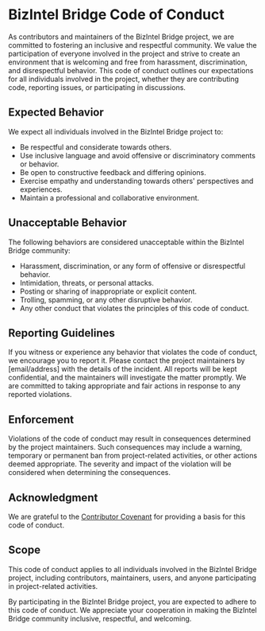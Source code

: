 # BizIntel Bridge Code of Conduct

As contributors and maintainers of the BizIntel Bridge project, we are committed to fostering an inclusive and respectful community. We value the participation of everyone involved in the project and strive to create an environment that is welcoming and free from harassment, discrimination, and disrespectful behavior. This code of conduct outlines our expectations for all individuals involved in the project, whether they are contributing code, reporting issues, or participating in discussions.

## Expected Behavior

We expect all individuals involved in the BizIntel Bridge project to:

- Be respectful and considerate towards others.
- Use inclusive language and avoid offensive or discriminatory comments or behavior.
- Be open to constructive feedback and differing opinions.
- Exercise empathy and understanding towards others' perspectives and experiences.
- Maintain a professional and collaborative environment.

## Unacceptable Behavior

The following behaviors are considered unacceptable within the BizIntel Bridge community:

- Harassment, discrimination, or any form of offensive or disrespectful behavior.
- Intimidation, threats, or personal attacks.
- Posting or sharing of inappropriate or explicit content.
- Trolling, spamming, or any other disruptive behavior.
- Any other conduct that violates the principles of this code of conduct.

## Reporting Guidelines

If you witness or experience any behavior that violates the code of conduct, we encourage you to report it. Please contact the project maintainers by [email/address] with the details of the incident. All reports will be kept confidential, and the maintainers will investigate the matter promptly. We are committed to taking appropriate and fair actions in response to any reported violations.

## Enforcement

Violations of the code of conduct may result in consequences determined by the project maintainers. Such consequences may include a warning, temporary or permanent ban from project-related activities, or other actions deemed appropriate. The severity and impact of the violation will be considered when determining the consequences.

## Acknowledgment

We are grateful to the [Contributor Covenant](https://www.contributor-covenant.org) for providing a basis for this code of conduct.

## Scope

This code of conduct applies to all individuals involved in the BizIntel Bridge project, including contributors, maintainers, users, and anyone participating in project-related activities.

By participating in the BizIntel Bridge project, you are expected to adhere to this code of conduct. We appreciate your cooperation in making the BizIntel Bridge community inclusive, respectful, and welcoming.
